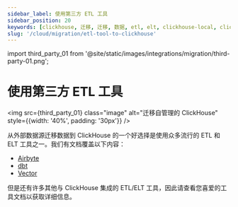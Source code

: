 ```yaml
---
sidebar_label: 使用第三方 ETL 工具
sidebar_position: 20
keywords: [clickhouse, 迁移, 迁移, 数据, etl, elt, clickhouse-local, clickhouse-client]
slug: '/cloud/migration/etl-tool-to-clickhouse'
---
```


import third_party_01 from '@site/static/images/integrations/migration/third-party-01.png';


# 使用第三方 ETL 工具

<img src={third_party_01} class="image" alt="迁移自管理的 ClickHouse" style={{width: '40%', padding: '30px'}} />

从外部数据源迁移数据到 ClickHouse 的一个好选择是使用众多流行的 ETL 和 ELT 工具之一。我们有文档覆盖以下内容：

- [Airbyte](/integrations/data-ingestion/etl-tools/airbyte-and-clickhouse.md)
- [dbt](/integrations/data-ingestion/etl-tools/dbt/index.md)
- [Vector](/integrations/data-ingestion/etl-tools/vector-to-clickhouse.md)

但是还有许多其他与 ClickHouse 集成的 ETL/ELT 工具，因此请查看您喜爱的工具文档以获取详细信息。
